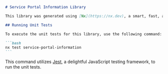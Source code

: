 ````markdown
# Service Portal Information Library

This library was generated using [Nx](https://nx.dev), a smart, fast, and extensible build system.

## Running Unit Tests

To execute the unit tests for this library, use the following command:

```bash
nx test service-portal-information
```
````

This command utilizes [Jest](https://jestjs.io), a delightful JavaScript testing framework, to run the unit tests.

```

```
